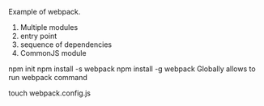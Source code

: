 Example of webpack.
1. Multiple modules
2. entry point
3. sequence of dependencies
4. CommonJS module

npm init
npm install -s webpack
npm install -g webpack
Globally allows to run webpack command

touch webpack.config.js
